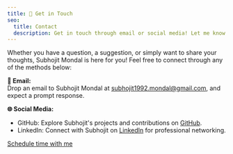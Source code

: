 ```yaml
---
title: 👋 Get in Touch
seo:
  title: Contact
  description: Get in touch through email or social media! Let me know how I can help.
---
```


Whether you have a question, a suggestion, or simply want to share your thoughts, Subhojit Mondal is here for you! Feel free to connect through any of the methods below:

**📧 Email:**
<br />
Drop an email to Subhojit Mondal at [subhojit1992.mondal@gmail.com](mailto:subhojit1992.mondal@gmail.com), and expect a prompt response.

**🌐 Social Media:**

- GitHub: Explore Subhojit's projects and contributions on [GitHub](https://github.com/Subhojit1992/).
- LinkedIn: Connect with Subhojit on [LinkedIn](https://www.linkedin.com/in/subhojit1992/) for professional networking.

<!-- Calendly link widget begin -->

<a href="" class="inline-block py-3 px-4 border-dashed border-main border-2 rounded-md decoration-0 no-underline" onclick="Calendly.initPopupWidget({url: 'https://calendly.com/subhojit1992/meet-and-greet'});return false;">Schedule time with me</a>

<!-- Calendly link widget end -->
